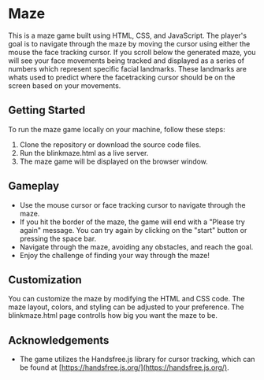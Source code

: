 # Maze

This is a maze game built using HTML, CSS, and JavaScript. The player's goal is to navigate through the maze by moving the cursor using either the mouse the face tracking cursor. If you scroll below the generated maze, you will see your face movements being tracked and displayed as a series of numbers which represent specific facial landmarks. These landmarks are whats used to predict where the facetracking cursor should be on the screen based on your movements. 

## Getting Started

To run the maze game locally on your machine, follow these steps:
1. Clone the repository or download the source code files.
2. Run the blinkmaze.html as a live server.
3. The maze game will be displayed on the browser window.

## Gameplay
- Use the mouse cursor or face tracking cursor to navigate through the maze. 
- If you hit the border of the maze, the game will end with a "Please try again" message. You can try again by clicking on the "start" button or pressing the space bar.
- Navigate through the maze, avoiding any obstacles, and reach the goal.
- Enjoy the challenge of finding your way through the maze!

## Customization
You can customize the maze by modifying the HTML and CSS code. The maze layout, colors, and styling can be adjusted to your preference. The blinkmaze.html page controlls how big you want the maze to be.

## Acknowledgements
- The game utilizes the Handsfree.js library for cursor tracking, which can be found at [https://handsfree.js.org/](https://handsfree.js.org/).
